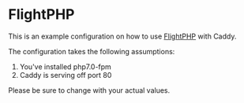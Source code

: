 # FlightPHP

This is an example configuration on how to use [FlightPHP](https://github.com/mikecao/flight) with Caddy.

The configuration takes the following assumptions:

1. You've installed php7.0-fpm
2. Caddy is serving off port 80

Please be sure to change with your actual values.
